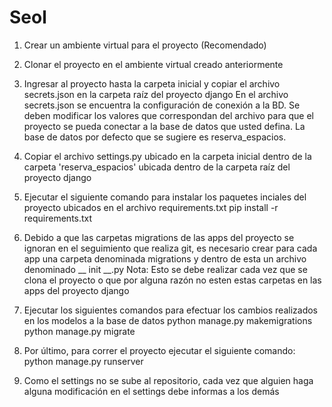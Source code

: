 # Seol
1) Crear un ambiente virtual para el proyecto (Recomendado)
2) Clonar el proyecto en el ambiente virtual creado anteriormente
3) Ingresar al proyecto hasta la carpeta inicial y copiar el archivo secrets.json en la carpeta raíz del proyecto django
    En el archivo secrets.json se encuentra la configuración de conexión a la BD. Se deben modificar los valores que correspondan del archivo para que el proyecto se pueda conectar a la base de datos que usted defina. La base de datos por defecto que se sugiere es reserva_espacios.
4) Copiar el archivo settings.py ubicado en la carpeta inicial dentro de la carpeta 'reserva_espacios' ubicada dentro de la carpeta raíz del proyecto django
5) Ejecutar el siguiente comando para instalar los paquetes inciales del proyecto ubicados en el archivo requirements.txt
    pip install -r requirements.txt
6) Debido a que las carpetas migrations de las apps del proyecto se ignoran en el seguimiento que realiza git, es necesario crear para cada app una carpeta denominada migrations y dentro de esta un archivo denominado __ init __.py
    Nota: Esto se debe realizar cada vez que se clona el proyecto o que por alguna razón no esten estas carpetas en las apps del proyecto django
7) Ejecutar los siguientes comandos para efectuar los cambios realizados en los modelos a la base de datos
    python manage.py makemigrations
    python manage.py migrate   
8) Por último, para correr el proyecto ejecutar el siguiente comando:
    python manage.py runserver

9) Como el settings no se sube al repositorio, cada vez que alguien haga alguna modificación en el settings debe informas a los demás

    